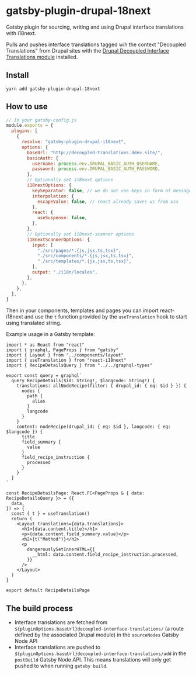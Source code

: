 # gatsby-plugin-drupal-18next

Gatsby plugin for sourcing, writing and using Drupal interface translations with i18next.

Pulls and pushes interface translations tagged wih the context "Decoupled Translations" from Drupal sites with the
[Drupal Decoupled Interface Translations module](https://www.drupal.org/project/decoupled_interface_translations) installed.

## Install

`yarn add gatsby-plugin-drupal-18next`

## How to use

```javascript
// In your gatsby-config.js
module.exports = {
  plugins: [
    {
      resolve: "gatsby-plugin-drupal-i18next",
      options: {
        baseUrl: "http://decoupled-translations.ddev.site/",
        basicAuth: {
          username: process.env.DRUPAL_BASIC_AUTH_USERNAME,
          password: process.env.DRUPAL_BASIC_AUTH_PASSWORD,
        },
        // Optionally set i18next options
        i18nextOptions: {
          keySeparator: false, // we do not use keys in form of messages.welcome
          interpolation: {
            escapeValue: false, // react already saves us from xss
          },
          react: {
            useSuspense: false,
          },
        },
        // Optionally set i18next-scanner options
        i18nextScannerOptions: {
          input: [
            "./src/pages/*.{js,jsx,ts,tsx}",
            "./src/components/*.{js,jsx,ts,tsx}",
            "./src/templates/*.{js,jsx,ts,tsx}",
          ],
          output: "./i18n/locales",
        },
      },
    },
  ],
}
```

Then in your components, templates and pages you can import react-i18next and use the `t` function provided by the `useTranslation` hook to start using translated string.

Example usage in a Gatsby template:

```
import * as React from "react"
import { graphql, PageProps } from "gatsby"
import { Layout } from "../components/layout"
import { useTranslation } from "react-i18next"
import { RecipeDetailsQuery } from "../../graphql-types"

export const query = graphql`
  query RecipeDetails($id: String!, $langcode: String!) {
    translations: allNodeRecipe(filter: { drupal_id: { eq: $id } }) {
      nodes {
        path {
          alias
        }
        langcode
      }
    }
    content: nodeRecipe(drupal_id: { eq: $id }, langcode: { eq: $langcode }) {
      title
      field_summary {
        value
      }
      field_recipe_instruction {
        processed
      }
    }
  }
`

const RecipeDetailsPage: React.FC<PageProps & { data: RecipeDetailsQuery }> = ({
  data,
}) => {
  const { t } = useTranslation()
  return (
    <Layout translations={data.translations}>
      <h1>{data.content.title}</h1>
      <p>{data.content.field_summary.value}</p>
      <h2>{t("Method")}</h2>
      <p
        dangerouslySetInnerHTML={{
          __html: data.content.field_recipe_instruction.processed,
        }}
      />
    </Layout>
  )
}

export default RecipeDetailsPage

```

## The build process

- Interface translations are fetched from `${pluginOptions.baseUrl}decoupled-interface-translations/` (a route defined by the associated Drupal module) in the `sourceNodes` Gatsby Node API
- Interface translations are pushed to `${pluginOptions.baseUrl}decoupled-interface-translations/add` in the `postBuild` Gatsby Node API. This means translations will only get pushed to when running `gatsby build`.
